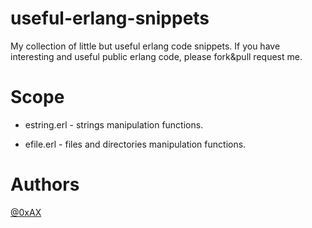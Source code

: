useful-erlang-snippets
=======================

My collection of little but useful erlang code snippets. If you have interesting and useful public erlang code, please fork&pull request me.

Scope
========

  * estring.erl - strings manipulation functions.
  
  * efile.erl - files and directories manipulation functions.
  
Authors
=========

[@0xAX](https://twitter.com/anotherworldofw)

